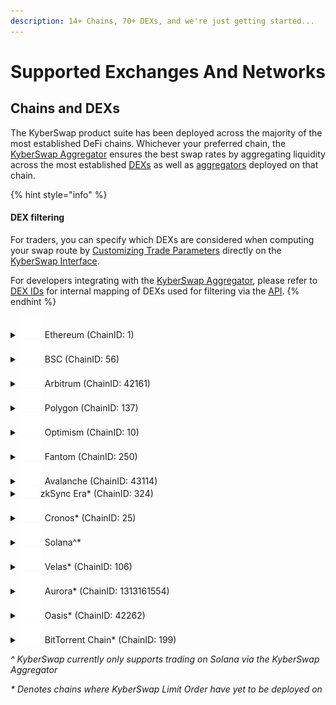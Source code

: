 ```yaml
---
description: 14+ Chains, 70+ DEXs, and we're just getting started...
---
```


# Supported Exchanges And Networks

## Chains and DEXs

The KyberSwap product suite has been deployed across the majority of the most established DeFi chains. Whichever your preferred chain, the [KyberSwap Aggregator](../kyberswap-solutions/kyberswap-aggregator/) ensures the best swap rates by aggregating liquidity across the most established [DEXs](foundational-topics/decentralized-finance/decentralised-exchange-dex.md) as well as [aggregators](foundational-topics/decentralized-finance/dex-aggregator.md) deployed on that chain.

{% hint style="info" %}
#### DEX filtering

For traders, you can specify which DEXs are considered when computing your swap route by [Customizing Trade Parameters](../kyberswap-solutions/kyberswap-interface/user-guides/instantly-swap-at-the-best-rates.md#customizing-trade-parameters) directly on the [KyberSwap Interface](../kyberswap-solutions/kyberswap-interface/).

For developers integrating with the [KyberSwap Aggregator](../kyberswap-solutions/kyberswap-aggregator/), please refer to [DEX IDs](../kyberswap-solutions/kyberswap-aggregator/dex-ids.md) for internal mapping of DEXs used for filtering via the [API](../kyberswap-solutions/kyberswap-aggregator/aggregator-api-specification/).
{% endhint %}

<details>

<summary><img src="../.gitbook/assets/Ethereum_Chain_Negative.png" alt="" data-size="line">   Ethereum (ChainID: 1)</summary>

Decentralized Exchanges:

* [KyberSwap](https://kyberswap.com/)
* [Balancer](https://app.balancer.fi/#/)
* [Curve (3pool, aave, saave, hbtc, ren, sbtc, eurs, link)](https://curve.fi/#/ethereum/swap)
* [DefiSwap](https://defiswap.io/en/swap)
* [DODO (v2)](https://app.dodoex.io/)
* [Fraxswap](https://app.frax.finance/swap/main)
* [Maker PSM](https://mips.makerdao.com/mips/details/MIP29)
* [Saddle](https://saddle.exchange/#/)
* [ShibaSwap](https://shibaswap.com/#/)
* [SushiSwap](https://www.sushi.com/swap)
* [Synapse](https://synapseprotocol.com/)
* [Uniswap (v2)](https://app.uniswap.org/#/swap)
* [Uniswap (v3)](https://app.uniswap.org/#/swap)
* [Verse](https://verse.bitcoin.com/)

Aggregators:

* [KyberSwap](https://kyberswap.com/swap)
* [0x](https://0x.org/docs/0x-swap-api/introduction)
* [1inch](https://app.1inch.io/)
* [Paraswap](https://app.paraswap.io/)

</details>

<details>

<summary><img src="../.gitbook/assets/BSC_Chain_Negative.png" alt="" data-size="line">   BSC (ChainID: 56)</summary>

Decentralized Exchanges:

* [KyberSwap](https://kyberswap.com/)
* [ApeSwap](https://apeswap.finance/)
* [Biswap](https://biswap.org/)
* [Curve ](https://curve.fi/)
* [DODO (v2)](https://app.dodoex.io/)
* [Ellipsis ](https://ellipsis.finance/)
* [Firebird ](https://app.firebird.finance/swap)
* [Fraxswap](https://app.frax.finance/swap/main)
* [JetSwap ](https://jetswap.finance/)
* [MDEX ](https://mdex.com/#/)
* [Nerve](https://nerve.fi/)&#x20;
* [OneSwap ](https://www.oneswap.net/)
* [PancakeSwap ](https://pancakeswap.finance/)
* [PancakeSwap (legacy) ](https://pancakeswap.finance/)
* PantherSwap (!)
* [SushiSwap](https://www.sushi.com/swap)
* [Synapse](https://synapseprotocol.com/)
* Wault (!)

Aggregators:

* [KyberSwap](https://kyberswap.com/swap)
* [0x](https://0x.org/docs/0x-swap-api/introduction)
* [1inch](https://app.1inch.io/)
* [Paraswap](https://app.paraswap.io/)

</details>

<details>

<summary><img src="../.gitbook/assets/Arbitrum_Chain_Negative.png" alt="" data-size="line">   Arbitrum (ChainID: 42161)</summary>

Decentralized Exchanges:

* [KyberSwap](https://kyberswap.com/)
* [Balancer](https://app.balancer.fi/#/)
* [Camelot](https://app.camelot.exchange/)
* [Chronos](https://app.chronos.exchange/)
* [Curve ](https://curve.fi/)
* [DODO (v2)](https://app.dodoex.io/)
* [Fraxswap](https://app.frax.finance/swap/main)
* [GMX ](https://app.gmx.io/#/trade)
* [Ramses](https://app.ramses.exchange/)
* [Saddle ](https://saddle.exchange/#/)
* [SushiSwap](https://www.sushi.com/swap)
* [Swapr ](https://swapr.eth.link/#/swap?chainId=1)
* [Synapse ](https://synapseprotocol.com/)
* [Uniswap (v3)](https://app.uniswap.org/#/swap)

Aggregators:

* [KyberSwap](https://kyberswap.com/swap)
* [0x](https://0x.org/docs/0x-swap-api/introduction)
* [1inch](https://app.1inch.io/)
* [Paraswap](https://app.paraswap.io/)

</details>

<details>

<summary><img src="../.gitbook/assets/Polygon_Chain_Negative.png" alt="" data-size="line">   Polygon (ChainID: 137)</summary>

Decentralized Exchanges:

* [KyberSwap](https://kyberswap.com/)
* [ApeSwap](https://apeswap.finance/)
* [Balancer](https://app.balancer.fi/#/)
* [Balancer MetaStable](https://dev.balancer.fi/resources/deploy-pools-from-factory/creation/metastable-pool)
* [Cometh ](https://swap.cometh.io/#/swap)
* [Curve ](https://curve.fi/)
* [DFYN ](https://exchange.dfyn.network/#/swap)
* [DinoSwap ](https://dinoswap.exchange/)
* [DODO (v2)](https://app.dodoex.io/)
* [Dystopia ](https://www.dystopia.exchange/)
* [Firebird ](https://app.firebird.finance/swap)
* [Fraxswap](https://app.frax.finance/swap/main)
* [Gravity](https://gravityfinance.io/dashboard)&#x20;
* [Iron-stable](https://app.iron.finance/) (!)
* [JetSwap ](https://jetswap.finance/)
* [MadMex ](https://madmex.io/#/trade)
* [MetaVault ](https://app.metavault.trade/#/trade)
* [OneSwap ](https://www.oneswap.net/)
* [Polycat ](https://polycat.finance/)
* [PolyDex](https://www.polydex.fi/)&#x20;
* [QuickSwap ](https://quickswap.exchange/#/)
* [SushiSwap](https://www.sushi.com/swap)
* [Synapse ](https://synapseprotocol.com/)
* [Uniswap (v3)](https://app.uniswap.org/#/swap)
* Wault (!)

Aggregators:

* [KyberSwap](https://kyberswap.com/swap)
* [0x](https://0x.org/docs/0x-swap-api/introduction)
* [1inch](https://app.1inch.io/)
* [Paraswap](https://app.paraswap.io/)

</details>

<details>

<summary><img src="../.gitbook/assets/Optimism_Chain_Negative.png" alt="" data-size="line">   Optimism (ChainID: 10)</summary>

Decentralized Exchanges:

* [KyberSwap](https://kyberswap.com/)
* [Beethoven X ](https://beets.fi/)
* [Curve ](https://curve.fi/)
* [Fraxswap](https://app.frax.finance/swap/main)
* [Synapse ](https://synapseprotocol.com/)
* [Synthetix ](https://staking.synthetix.io/)
* [Uniswap (v3)](https://app.uniswap.org/#/swap)
* [Velodrome ](https://app.velodrome.finance/swap)
* [ZipSwap](https://ipfs.zipswap.fi/#/swap)

Aggregators:

* [KyberSwap](https://kyberswap.com/swap)
* [0x](https://0x.org/docs/0x-swap-api/introduction)
* [1inch](https://app.1inch.io/)
* [Paraswap](https://app.paraswap.io/)

</details>

<details>

<summary><img src="../.gitbook/assets/Fantom_Chain_Negative.png" alt="" data-size="line">   Fantom (ChainID: 250)</summary>

Decentralized Exchanges:

* [KyberSwap](https://kyberswap.com/)
* [Beethoven X ](https://beets.fi/)
* [Curve ](https://curve.fi/)
* [Fraxswap](https://app.frax.finance/swap/main)
* [JetSwap ](https://jetswap.finance/)
* [Morpheus ](https://www.morpheusswap.app/)
* [PaintSwap ](https://paintswap.finance/)
* [Saddle ](https://saddle.exchange/#/)
* [SpiritSwap ](https://www.spiritswap.finance/home)
* [SpookySwap ](https://spooky.fi/#/)
* [SushiSwap](https://www.sushi.com/swap)
* [Synapse ](https://synapseprotocol.com/)

Aggregators:

* [KyberSwap](https://kyberswap.com/swap)
* [0x](https://0x.org/docs/0x-swap-api/introduction)
* [1inch](https://app.1inch.io/)
* [Paraswap](https://app.paraswap.io/)

</details>

<details>

<summary><img src="../.gitbook/assets/Avalanche_Chain_Negative.png" alt="" data-size="line">   Avalanche (ChainID: 43114)</summary>

Decentralized Exchanges:

* [KyberSwap](https://kyberswap.com/)
* Axial (!)
* [Curve ](https://curve.fi/)
* [DODO (v2)](https://app.dodoex.io/)
* [Fraxswap](https://app.frax.finance/swap/main)
* [GMX ](https://app.gmx.io/#/trade)
* [Iron-stable](https://app.iron.finance/) (!)
* [Lydia ](https://www.lydia.finance/)
* [Pangolin ](https://app.pangolin.exchange/#/dashboard)
* [Platypus ](https://app.platypus.finance/swap)
* [SushiSwap](https://www.sushi.com/swap)
* [Synapse ](https://synapseprotocol.com/)
* [TraderJoe ](https://traderjoexyz.com/avalanche)
* [YetiSwap](https://exchange.yetiswap.app/#/swap)

Aggregators:

* [KyberSwap](https://kyberswap.com/swap)
* [0x](https://0x.org/docs/0x-swap-api/introduction)
* [1inch](https://app.1inch.io/)
* [Paraswap](https://app.paraswap.io/)

</details>

<details>

<summary><img src="../.gitbook/assets/ZkSync_logo.png" alt="">   zkSync Era* (ChainID: 324)</summary>

Decentralized Exchanges:

* [KyberSwap](https://kyberswap.com/)
* [Mute.Switch](https://app.mute.io/swap)
* [SyncSwap](https://syncswap.xyz/)
* [Velocore](https://app.velocore.xyz/swap)

Aggregators:

* [KyberSwap](https://kyberswap.com/swap)

</details>

<details>

<summary><img src="../.gitbook/assets/Cronos_Chain_Negative.png" alt="" data-size="line">   Cronos* (ChainID: 25)</summary>

Decentralized Exchanges:

* [KyberSwap](https://kyberswap.com/)
* [Crodex ](https://swap.crodex.app/#/swap)
* [CronaSwap ](https://app.cronaswap.org/swap)
* [EmpireDex ](https://app.empiredex.org/farm)
* [KryptoDex ](https://www.kryptodex.org/)
* [MMF ](https://cronosmm.finance/)
* [PhotonSwap ](https://photonswap.finance/#/swap)
* [VVS Finance](https://vvs.finance/)

Aggregators:

* [KyberSwap](https://kyberswap.com/swap)
* [Paraswap](https://app.paraswap.io/)

</details>

<details>

<summary><img src="../.gitbook/assets/Solana_Chain_Negative.png" alt="" data-size="line">   Solana^*</summary>

Decentralized Exchanges:

* [KyberSwap](https://kyberswap.com/)
* [Dooar](https://beta.dooar.com/swap/solana)&#x20;
* [GooseFX ](https://app.goosefx.io/swap)
* [Lifinity (v1) ](https://lifinity.io/swap/)
* [Lifinity (v2) ](https://lifinity.io/swap/)
* Mercurial (Renamed to [Meteora](https://app.meteora.ag/))
* [Openbook](https://www.openbook-solana.com/)
* [Orca (v2)](https://www.orca.so/pools)
* [Orca Whirlpool ](https://www.orca.so/whirlpools/browse)
* [Raydium ](https://raydium.io/swap?inputCurrency=sol\&outputCurrency=4k3Dyjzvzp8eMZWUXbBCjEvwSkkk59S5iCNLY3QrkX6R\&fixed=in)
* [Raydium CLMM ](https://raydium.io/clmm/pools)
* [Saber](https://app.saber.so/swap)

</details>

<details>

<summary><img src="../.gitbook/assets/Velas_Chain_Negative.png" alt="" data-size="line">   Velas* (ChainID: 106)</summary>

Decentralized Exchanges:

* [KyberSwap](https://kyberswap.com/)
* [AstroSwap](https://exchange.astroswap.app/swap)
* [WagyuSwap](https://exchange.wagyuswap.app/swap)

Aggregators:

* [KyberSwap](https://kyberswap.com/swap)
* [Paraswap](https://app.paraswap.io/)

</details>

<details>

<summary><img src="../.gitbook/assets/Aurora_Chain_Negative.png" alt="" data-size="line">   Aurora* (ChainID: 1313161554)</summary>

Decentralized Exchanges:

* [KyberSwap](https://kyberswap.com/)
* [DODO (v2)](https://app.dodoex.io/)
* [NearPad](https://pad.fi/dex/swap)
* [Trisolaris](https://www.trisolaris.io/#/swap)
* [WannaSwap](https://wannaswap.finance/farm)

Aggregators:

* [KyberSwap](https://kyberswap.com/swap)
* [1inch](https://app.1inch.io/)
* [Paraswap](https://app.paraswap.io/)

</details>

<details>

<summary><img src="../.gitbook/assets/Oasis_Chain_Negative.png" alt="" data-size="line">   Oasis* (ChainID: 42262)</summary>

Decentralized Exchanges:

* [KyberSwap](https://kyberswap.com/)
* [GemKeeper](https://twitter.com/gemkeeperdefi?lang=en) (!)
* [Lizard](https://app.lizard.exchange/swap)
* [Valleyswap](https://twitter.com/ValleySwap) (!)
* [Valleyswap (v2)](https://twitter.com/ValleySwap) (!)
* [YuzuSwap](https://app.yuzu-swap.com/#/)

Aggregators:

* [KyberSwap](https://kyberswap.com/swap)
* [Paraswap](https://app.paraswap.io/)

</details>

<details>

<summary><img src="../.gitbook/assets/BitTorrentChain_Chain_Negative.png" alt="" data-size="line">   BitTorrent Chain* (ChainID: 199)</summary>

Decentralized Exchanges:

* [KyberSwap](https://kyberswap.com/)

Aggregators:

* [KyberSwap](https://kyberswap.com/swap)

</details>

_^ KyberSwap currently only supports trading on Solana via the KyberSwap Aggregator_

_\* Denotes chains where KyberSwap Limit Order have yet to be deployed on_
